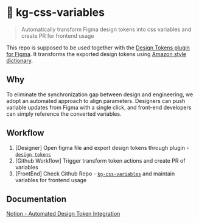 # 🎨 kg-css-variables

> Automatically transform Figma design tokens into css variables and create PR for frontend usage

This repo is supposed to be used together with the [Design Tokens plugin for Figma](https://github.com/lukasoppermann/design-tokens).
It transforms the exported design tokens using [Amazon style dictionary](https://amzn.github.io/style-dictionary/#/).

## Why

To eliminate the synchronization gap between design and engineering, we adopt an automated approach to align parameters. Designers can push variable updates from Figma with a single click, and front-end developers can simply reference the converted variables.

## Workflow

1. [Designer] Open figma file and export design tokens through plugin - [`design tokens`](https://www.figma.com/community/plugin/888356646278934516/design-tokens)
2. [Github Workflow] Trigger transform token actions and create PR of variables
3. [FrontEnd] Check Github Repo - [`kg-css-variables`](https://github.com/kryptogo/kg-css-variables) and maintain variables for frontend usage

## Documentation

[Notion - Automated Design Token Integration](https://www.notion.so/kryptogo/Automated-Design-Token-Integration-4e6dc9ed9018447c80e1744c2d9e4a09)

